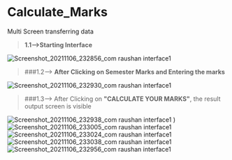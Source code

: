 # Calculate_Marks
Multi Screen transferring data
> **1.1-->Starting Interface**


![Screenshot_20211106_232856_com raushan interface1](https://user-images.githubusercontent.com/76262545/140619412-02f424c1-2bb8-4e18-9e96-c62c8af3f69f.jpg)

> ###1.2--> **After Clicking on **Semester Marks** and Entering the marks**

![Screenshot_20211106_232930_com raushan interface1](https://user-images.githubusercontent.com/76262545/140619423-014f2f5a-16de-4183-bc5c-a53b78f1c9df.jpg)

> ###1.3--> After Clicking  on **"CALCULATE YOUR MARKS"**, the result output screen is visible

![Screenshot_20211106_232938_com raushan interface1](https://user-images.githubusercontent.com/76262545/140619437-66627de6-1a81-4f48-8c3d-5ed235fa6a7c.jpg)
)
![Screenshot_20211106_233005_com raushan interface1](https://user-images.githubusercontent.com/76262545/140619444-a44fee21-d071-4d1e-9f79-d27c56238f4a.jpg)
![Screenshot_20211106_233024_com raushan interface1](https://user-images.githubusercontent.com/76262545/140619449-8d0efb29-661f-4cfd-a999-a89c74b2c6cd.jpg)
![Screenshot_20211106_233038_com raushan interface1](https://user-images.githubusercontent.com/76262545/140619453-d58f3c74-7bd3-42bc-bfaf-afe29cdfff7e.jpg)
![Screenshot_20211106_232956_com raushan interface1](https://user-images.githubusercontent.com/76262545/140619455-567c5d57-159c-4333-8c0d-f4e466a6f41b.jpg)

